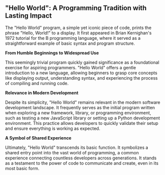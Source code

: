 ## "Hello World": A Programming Tradition with Lasting Impact

The "Hello World" program, a simple yet iconic piece of code, prints the phrase "Hello, World!" to a display.  It first appeared in Brian Kernighan's 1972 tutorial for the B programming language, where it served as a straightforward example of basic syntax and program structure. 

**From Humble Beginnings to Widespread Use** 

This seemingly trivial program quickly gained significance as a foundational exercise for aspiring programmers.  "Hello World" offers a gentle introduction to a new language, allowing beginners to grasp core concepts like displaying output, understanding syntax, and experiencing the process of compiling and running code. 

**Relevance in Modern Development**

Despite its simplicity, "Hello World" remains relevant in the modern software development landscape. It frequently serves as the initial program written when exploring a new framework, library, or programming environment, such as testing a new JavaScript library or setting up a Python development environment. This practice allows developers to quickly validate their setup and ensure everything is working as expected. 

**A Symbol of Shared Experience**

Ultimately, "Hello World" transcends its basic function. It symbolizes a shared entry point into the vast world of programming, a common experience connecting countless developers across generations. It stands as a testament to the power of code to communicate and create, even in its most basic form. 
